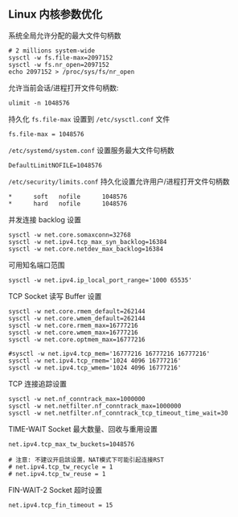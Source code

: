 ## Linux 内核参数优化

系统全局允许分配的最大文件句柄数

```shell
# 2 millions system-wide
sysctl -w fs.file-max=2097152
sysctl -w fs.nr_open=2097152
echo 2097152 > /proc/sys/fs/nr_open
```

允许当前会话/进程打开文件句柄数:

```shell
ulimit -n 1048576
```

持久化 `fs.file-max` 设置到 `/etc/sysctl.conf` 文件

```shell
fs.file-max = 1048576
```

`/etc/systemd/system.conf` 设置服务最大文件句柄数

```shell
DefaultLimitNOFILE=1048576
```

`/etc/security/limits.conf` 持久化设置允许用户/进程打开文件句柄数

```
*      soft   nofile      1048576
*      hard   nofile      1048576
```

并发连接 backlog 设置

```shell
sysctl -w net.core.somaxconn=32768
sysctl -w net.ipv4.tcp_max_syn_backlog=16384
sysctl -w net.core.netdev_max_backlog=16384
```

可用知名端口范围

```shell
sysctl -w net.ipv4.ip_local_port_range='1000 65535'
```

TCP Socket 读写 Buffer 设置

```shell
sysctl -w net.core.rmem_default=262144
sysctl -w net.core.wmem_default=262144
sysctl -w net.core.rmem_max=16777216
sysctl -w net.core.wmem_max=16777216
sysctl -w net.core.optmem_max=16777216

#sysctl -w net.ipv4.tcp_mem='16777216 16777216 16777216'
sysctl -w net.ipv4.tcp_rmem='1024 4096 16777216'
sysctl -w net.ipv4.tcp_wmem='1024 4096 16777216'
```

TCP 连接追踪设置

```shell
sysctl -w net.nf_conntrack_max=1000000
sysctl -w net.netfilter.nf_conntrack_max=1000000
sysctl -w net.netfilter.nf_conntrack_tcp_timeout_time_wait=30
```

TIME-WAIT Socket 最大数量、回收与重用设置

```shell
net.ipv4.tcp_max_tw_buckets=1048576

# 注意: 不建议开启該设置，NAT模式下可能引起连接RST
# net.ipv4.tcp_tw_recycle = 1
# net.ipv4.tcp_tw_reuse = 1
```

FIN-WAIT-2 Socket 超时设置

```shell
net.ipv4.tcp_fin_timeout = 15
```
